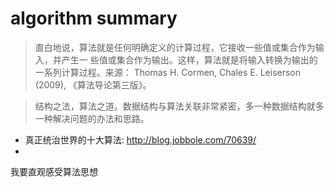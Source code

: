 # algorithm summary


> 直白地说，算法就是任何明确定义的计算过程，它接收一些值或集合作为输入，并产生一
> 些值或集合作为输出。这样，算法就是将输入转换为输出的一系列计算过程。来源：
> Thomas H. Cormen, Chales E. Leiserson (2009), 《算法导论第三版》。

> 结构之法，算法之道。数据结构与算法关联非常紧密，多一种数据结构就多一种解决问题的办法和思路。


* 真正统治世界的十大算法: <http://blog.jobbole.com/70639/>
* [直观学习排序算法]: <http://www.blogjava.net/todayx-org/archive/2012/01/08/368091.html>

我要直观感受算法思想

